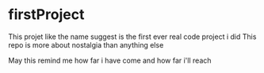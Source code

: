 # firstProject
This projet like the name suggest is the first ever real code project i did
This repo is more about nostalgia than anything else

May this remind me how far i have come and how far i'll reach
